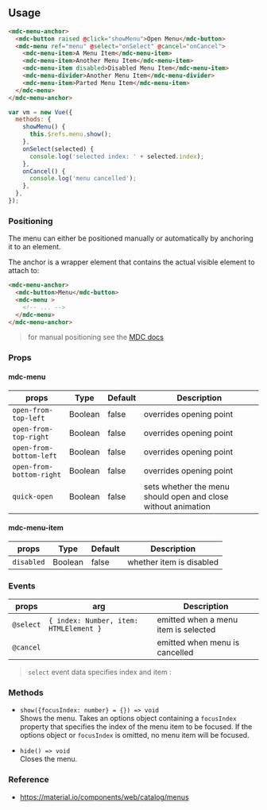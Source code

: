 ## Usage

```html
<mdc-menu-anchor>
  <mdc-button raised @click="showMenu">Open Menu</mdc-button>
  <mdc-menu ref="menu" @select="onSelect" @cancel="onCancel">
    <mdc-menu-item>A Menu Item</mdc-menu-item>
    <mdc-menu-item>Another Menu Item</mdc-menu-item>
    <mdc-menu-item disabled>Disabled Menu Item</mdc-menu-item>
    <mdc-menu-divider>Another Menu Item</mdc-menu-divider>
    <mdc-menu-item>Parted Menu Item</mdc-menu-item>
  </mdc-menu>
</mdc-menu-anchor>
```

```javascript
var vm = new Vue({
  methods: {
    showMenu() {
      this.$refs.menu.show();
    },
    onSelect(selected) {
      console.log('selected index: ' + selected.index);
    },
    onCancel() {
      console.log('menu cancelled');
    },
  },
});
```

### Positioning

The menu can either be positioned manually or automatically by anchoring it to an element.

The anchor is a wrapper element that contains the actual visible element to attach to:

```html
<mdc-menu-anchor>
  <mdc-button>Menu</mdc-button>
  <mdc-menu >
    <!-- ... -->
  </mdc-menu>
</mdc-menu-anchor>
```

> for manual positioning see the [MDC docs](https://material.io/components/web/catalog/menus/#manual-positioning)

### Props

#### mdc-menu

| props                    | Type    | Default | Description                                                   |
| ------------------------ | ------- | ------- | ------------------------------------------------------------- |
| `open-from-top-left`     | Boolean | false   | overrides opening point                                       |
| `open-from-top-right`    | Boolean | false   | overrides opening point                                       |
| `open-from-bottom-left`  | Boolean | false   | overrides opening point                                       |
| `open-from-bottom-right` | Boolean | false   | overrides opening point                                       |
| `quick-open`             | Boolean | false   | sets whether the menu should open and close without animation |

#### mdc-menu-item

| props      | Type    | Default | Description              |
| ---------- | ------- | ------- | ------------------------ |
| `disabled` | Boolean | false   | whether item is disabled |

### Events

| props     | arg                                    | Description                          |
| --------- | -------------------------------------- | ------------------------------------ |
| `@select` | `{ index: Number, item: HTMLElement }` | emitted when a menu item is selected |
| `@cancel` |                                        | emitted when menu is cancelled       |

> `select` event data specifies index and item :

### Methods

* `show({focusIndex: number} = {}) => void`  
  Shows the menu. Takes an options object containing a `focusIndex` property that
  specifies the index of the menu item to be focused.
  If the options object or `focusIndex` is omitted, no menu item will be focused.

* `hide() => void`  
  Closes the menu.

### Reference

* <https://material.io/components/web/catalog/menus>
